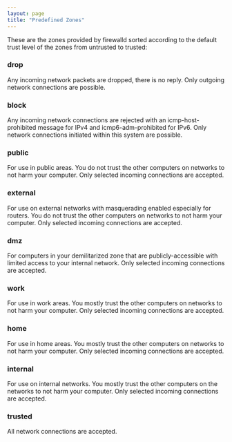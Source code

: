 ```yaml
---
layout: page
title: "Predefined Zones"
---
```


These are the zones provided by firewalld sorted according to the default trust level of the zones from untrusted to trusted:

### drop

Any incoming network packets are dropped, there is no reply. Only outgoing network connections are possible.

### block

Any incoming network connections are rejected with an icmp-host-prohibited message for IPv4 and icmp6-adm-prohibited for IPv6. Only network connections initiated within this system are possible.

### public

For use in public areas. You do not trust the other computers on networks to not harm your computer. Only selected incoming connections are accepted.

### external

For use on external networks with masquerading enabled especially for routers. You do not trust the other computers on networks to not harm your computer. Only selected incoming connections are accepted.

### dmz

For computers in your demilitarized zone that are publicly-accessible with limited access to your internal network. Only selected incoming connections are accepted.

### work

For use in work areas. You mostly trust the other computers on networks to not harm your computer. Only selected incoming connections are accepted.

### home

For use in home areas. You mostly trust the other computers on networks to not harm your computer. Only selected incoming connections are accepted.

### internal

For use on internal networks. You mostly trust the other computers on the networks to not harm your computer. Only selected incoming connections are accepted.

### trusted

All network connections are accepted.
